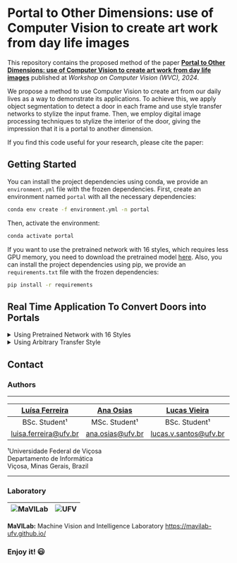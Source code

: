 # Portal to Other Dimensions: use of Computer Vision to create art work from day life images

This repository contains the proposed method of the paper **[Portal to Other Dimensions: use of Computer Vision to create art work from day life images]()** published at *Workshop on Computer Vision (WVC), 2024*.

We propose a method to use Computer Vision to create art from our daily lives as a way to demonstrate its applications. To achieve this, we apply object segmentation to detect a door in each frame and use style transfer networks to stylize the input frame. Then, we employ digital image processing techniques to stylize the interior of the door, giving the impression that it is a portal to another dimension.

If you find this code useful for your research, please cite the paper:


## Getting Started

You can install the project dependencies using conda, we provide an `environment.yml` file with the frozen dependencies. First, create an environment named `portal` with all the necessary dependencies:

```bash
conda env create -f environment.yml -n portal
```

Then, activate the environment:

```bash
conda activate portal
```

If you want to use the pretrained network with 16 styles, which requires less GPU memory, you need to download the pretrained model [here](https://github.com/ryanwongsa/Real-time-multi-style-transfer). Also, you can install the project dependencies using pip, we provide an  `requirements.txt` file with the frozen dependencies:

```bash
pip install -r requirements
```

## Real Time Application To Convert Doors into Portals
<details>
<summary>Using Pretrained Network with 16 Styles</summary>
Execute `realtime.py` script

```bash
python realtime.py --save-video --style $style_number --model_path $model_path
```

If you want to save the video after the program ended, you add the flag 'save-video'.
</details>


<details>
<summary>Using Arbitrary Transfer Style</summary>
Execute `realtime_arbitrary.py` script

```bash
python realtime.py --save-video --style_path $style_path 
```

If you want to save the video after the program ended, you add the flag 'save-video'.
</details>











## Contact
### Authors
---


| [Luísa Ferreira](https://github.com/ferreiraluisa) | [Ana Osias](https://github.com/AnaClaraOsias) | [Lucas Vieira]() |[Michel Silva](https://michelmelosilva.github.io/) |
| :--------------------------------------------: | :------------------------------------------------: | :------------------------------------------------:  |:------------------------------------------------: |
|                 BSc. Student¹                  |                   MSc. Student¹                    |                BSc. Student¹                |      Assistant Professor¹                |
|          <luisa.ferreira@ufv.br>           |              <ana.osias@ufv.br>               |             <lucas.v.santos@ufv.br>               |              <michel.m.silva@ufv.br>               |

¹Universidade Federal de Viçosa \
Departamento de Informática \
Viçosa, Minas Gerais, Brazil


---
### Laboratory

![MaVILab](https://mavilab-ufv.github.io/images/mavilab-logo.png) | ![UFV](https://encrypted-tbn0.gstatic.com/images?q=tbn:ANd9GcStNoEd-f21Ji2O518vY3ox0AaEK38uKiiJYg&s)
--- | ---


**MaVILab:** Machine Vision and Intelligence Laboratory
https://mavilab-ufv.github.io/




### Enjoy it! :smiley: